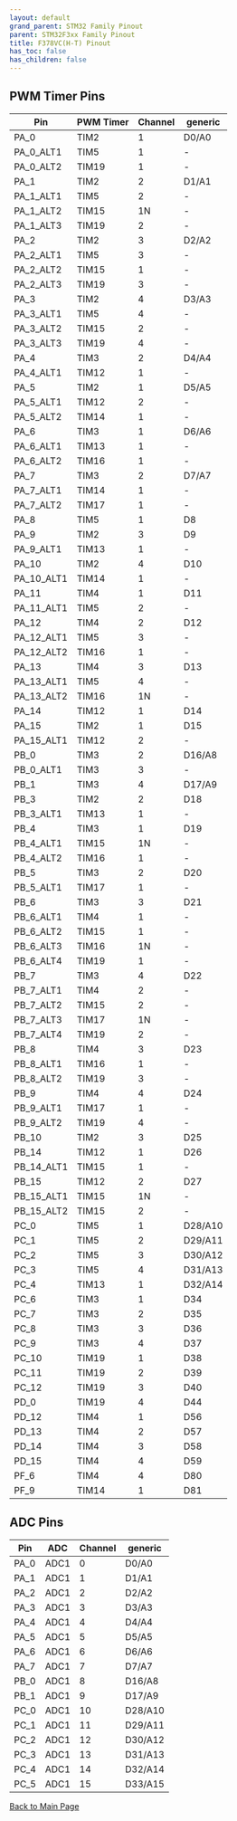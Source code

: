 ```yaml
---
layout: default
grand_parent: STM32 Family Pinout
parent: STM32F3xx Family Pinout
title: F378VC(H-T) Pinout
has_toc: false
has_children: false
---
```


## PWM Timer Pins

| Pin | PWM Timer | Channel | generic |
| --- | --- | --- | --- |
| PA_0 | TIM2 | 1 | D0/A0 |
| PA_0_ALT1 | TIM5 | 1 | - |
| PA_0_ALT2 | TIM19 | 1 | - |
| PA_1 | TIM2 | 2 | D1/A1 |
| PA_1_ALT1 | TIM5 | 2 | - |
| PA_1_ALT2 | TIM15 | 1N | - |
| PA_1_ALT3 | TIM19 | 2 | - |
| PA_2 | TIM2 | 3 | D2/A2 |
| PA_2_ALT1 | TIM5 | 3 | - |
| PA_2_ALT2 | TIM15 | 1 | - |
| PA_2_ALT3 | TIM19 | 3 | - |
| PA_3 | TIM2 | 4 | D3/A3 |
| PA_3_ALT1 | TIM5 | 4 | - |
| PA_3_ALT2 | TIM15 | 2 | - |
| PA_3_ALT3 | TIM19 | 4 | - |
| PA_4 | TIM3 | 2 | D4/A4 |
| PA_4_ALT1 | TIM12 | 1 | - |
| PA_5 | TIM2 | 1 | D5/A5 |
| PA_5_ALT1 | TIM12 | 2 | - |
| PA_5_ALT2 | TIM14 | 1 | - |
| PA_6 | TIM3 | 1 | D6/A6 |
| PA_6_ALT1 | TIM13 | 1 | - |
| PA_6_ALT2 | TIM16 | 1 | - |
| PA_7 | TIM3 | 2 | D7/A7 |
| PA_7_ALT1 | TIM14 | 1 | - |
| PA_7_ALT2 | TIM17 | 1 | - |
| PA_8 | TIM5 | 1 | D8 |
| PA_9 | TIM2 | 3 | D9 |
| PA_9_ALT1 | TIM13 | 1 | - |
| PA_10 | TIM2 | 4 | D10 |
| PA_10_ALT1 | TIM14 | 1 | - |
| PA_11 | TIM4 | 1 | D11 |
| PA_11_ALT1 | TIM5 | 2 | - |
| PA_12 | TIM4 | 2 | D12 |
| PA_12_ALT1 | TIM5 | 3 | - |
| PA_12_ALT2 | TIM16 | 1 | - |
| PA_13 | TIM4 | 3 | D13 |
| PA_13_ALT1 | TIM5 | 4 | - |
| PA_13_ALT2 | TIM16 | 1N | - |
| PA_14 | TIM12 | 1 | D14 |
| PA_15 | TIM2 | 1 | D15 |
| PA_15_ALT1 | TIM12 | 2 | - |
| PB_0 | TIM3 | 2 | D16/A8 |
| PB_0_ALT1 | TIM3 | 3 | - |
| PB_1 | TIM3 | 4 | D17/A9 |
| PB_3 | TIM2 | 2 | D18 |
| PB_3_ALT1 | TIM13 | 1 | - |
| PB_4 | TIM3 | 1 | D19 |
| PB_4_ALT1 | TIM15 | 1N | - |
| PB_4_ALT2 | TIM16 | 1 | - |
| PB_5 | TIM3 | 2 | D20 |
| PB_5_ALT1 | TIM17 | 1 | - |
| PB_6 | TIM3 | 3 | D21 |
| PB_6_ALT1 | TIM4 | 1 | - |
| PB_6_ALT2 | TIM15 | 1 | - |
| PB_6_ALT3 | TIM16 | 1N | - |
| PB_6_ALT4 | TIM19 | 1 | - |
| PB_7 | TIM3 | 4 | D22 |
| PB_7_ALT1 | TIM4 | 2 | - |
| PB_7_ALT2 | TIM15 | 2 | - |
| PB_7_ALT3 | TIM17 | 1N | - |
| PB_7_ALT4 | TIM19 | 2 | - |
| PB_8 | TIM4 | 3 | D23 |
| PB_8_ALT1 | TIM16 | 1 | - |
| PB_8_ALT2 | TIM19 | 3 | - |
| PB_9 | TIM4 | 4 | D24 |
| PB_9_ALT1 | TIM17 | 1 | - |
| PB_9_ALT2 | TIM19 | 4 | - |
| PB_10 | TIM2 | 3 | D25 |
| PB_14 | TIM12 | 1 | D26 |
| PB_14_ALT1 | TIM15 | 1 | - |
| PB_15 | TIM12 | 2 | D27 |
| PB_15_ALT1 | TIM15 | 1N | - |
| PB_15_ALT2 | TIM15 | 2 | - |
| PC_0 | TIM5 | 1 | D28/A10 |
| PC_1 | TIM5 | 2 | D29/A11 |
| PC_2 | TIM5 | 3 | D30/A12 |
| PC_3 | TIM5 | 4 | D31/A13 |
| PC_4 | TIM13 | 1 | D32/A14 |
| PC_6 | TIM3 | 1 | D34 |
| PC_7 | TIM3 | 2 | D35 |
| PC_8 | TIM3 | 3 | D36 |
| PC_9 | TIM3 | 4 | D37 |
| PC_10 | TIM19 | 1 | D38 |
| PC_11 | TIM19 | 2 | D39 |
| PC_12 | TIM19 | 3 | D40 |
| PD_0 | TIM19 | 4 | D44 |
| PD_12 | TIM4 | 1 | D56 |
| PD_13 | TIM4 | 2 | D57 |
| PD_14 | TIM4 | 3 | D58 |
| PD_15 | TIM4 | 4 | D59 |
| PF_6 | TIM4 | 4 | D80 |
| PF_9 | TIM14 | 1 | D81 |


## ADC Pins

| Pin | ADC | Channel | generic |
| --- | --- | --- | --- |
| PA_0 | ADC1 | 0 | D0/A0 |
| PA_1 | ADC1 | 1 | D1/A1 |
| PA_2 | ADC1 | 2 | D2/A2 |
| PA_3 | ADC1 | 3 | D3/A3 |
| PA_4 | ADC1 | 4 | D4/A4 |
| PA_5 | ADC1 | 5 | D5/A5 |
| PA_6 | ADC1 | 6 | D6/A6 |
| PA_7 | ADC1 | 7 | D7/A7 |
| PB_0 | ADC1 | 8 | D16/A8 |
| PB_1 | ADC1 | 9 | D17/A9 |
| PC_0 | ADC1 | 10 | D28/A10 |
| PC_1 | ADC1 | 11 | D29/A11 |
| PC_2 | ADC1 | 12 | D30/A12 |
| PC_3 | ADC1 | 13 | D31/A13 |
| PC_4 | ADC1 | 14 | D32/A14 |
| PC_5 | ADC1 | 15 | D33/A15 |


[Back to Main Page](../../)